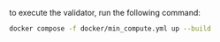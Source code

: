 to execute the validator, run the following command:

```bash
docker compose -f docker/min_compute.yml up --build
```
